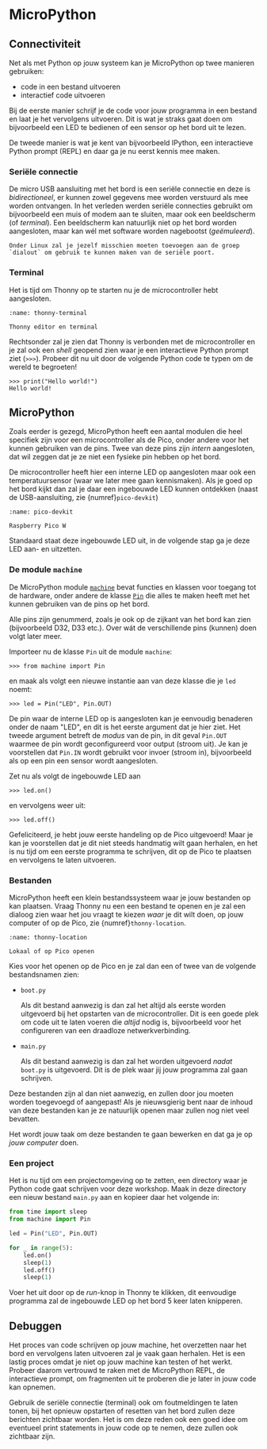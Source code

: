 # MicroPython

## Connectiviteit

Net als met Python op jouw systeem kan je MicroPython op twee manieren gebruiken:

-   code in een bestand uitvoeren
-   interactief code uitvoeren

Bij de eerste manier schrijf je de code voor jouw programma in een bestand en laat je het vervolgens uitvoeren. Dit is wat je straks gaat doen om bijvoorbeeld een LED te bedienen of een sensor op het bord uit te lezen.

De tweede manier is wat je kent van bijvoorbeeld IPython, een interactieve Python prompt (REPL) en daar ga je nu eerst kennis mee maken.

### Seriële connectie

De micro USB aansluiting met het bord is een seriële connectie en deze is *bidirectioneel*, er kunnen zowel gegevens mee worden verstuurd als mee worden ontvangen. In het verleden werden seriële connecties gebruikt om bijvoorbeeld een muis of modem aan te sluiten, maar ook een beeldscherm (of *terminal*). Een beeldscherm kan natuurlijk niet op het bord worden aangesloten, maar kan wél met software worden nagebootst (*geëmuleerd*).

```{important}
Onder Linux zal je jezelf misschien moeten toevoegen aan de groep `dialout` om gebruik te kunnen maken van de seriële poort.
```

### Terminal

Het is tijd om Thonny op te starten nu je de microcontroller hebt aangesloten.


```{figure} ../images/thonny_1.png
:name: thonny-terminal

Thonny editor en terminal
```

Rechtsonder zal je zien dat Thonny is verbonden met de microcontroller en je zal ook een *shell* geopend zien waar je een interactieve Python prompt ziet (`>>>`). Probeer dit nu uit door de volgende Python code te typen om de wereld te begroeten!

```console
>>> print("Hello world!")
Hello world!
```

## MicroPython

Zoals eerder is gezegd, MicroPython heeft een aantal modulen die heel specifiek zijn voor een microcontroller als de Pico, onder andere voor het kunnen gebruiken van de pins. Twee van deze pins zijn *intern* aangesloten, dat wil zeggen dat je ze niet een fysieke pin hebben op het bord.

De microcontroller heeft hier een interne LED op aangesloten maar ook een temperatuursensor (waar we later mee gaan kennismaken). Als je goed op het bord kijkt dan zal je daar een ingebouwde LED kunnen ontdekken (naast de USB-aansluiting, zie {numref}`pico-devkit`)

```{figure} ../circuits/pico_w.png
:name: pico-devkit

Raspberry Pico W
```

Standaard staat deze ingebouwde LED uit, in de volgende stap ga je deze LED aan- en uitzetten.

### De module `machine`

De MicroPython module [`machine`](https://docs.micropython.org/en/v1.9.3/wipy/library/machine.html) bevat functies en klassen voor toegang tot de hardware, onder andere de klasse [`Pin`](https://docs.micropython.org/en/v1.9.3/wipy/library/machine.Pin.html) die alles te maken heeft met het kunnen gebruiken van de pins op het bord.

Alle pins zijn genummerd, zoals je ook op de zijkant van het bord kan zien (bijvoorbeeld D32, D33 etc.). Over wát de verschillende pins (kunnen) doen volgt later meer.

Importeer nu de klasse `Pin` uit de module `machine`:

```text
>>> from machine import Pin
```

en maak als volgt een nieuwe instantie aan van deze klasse die je `led` noemt:

```text
>>> led = Pin("LED", Pin.OUT)
```

De pin waar de interne LED op is aangesloten kan je eenvoudig benaderen onder de naam "LED", en dit is het eerste argument dat je hier ziet. Het tweede argument betreft de *modus* van de pin, in dit geval `Pin.OUT` waarmee de pin wordt geconfigureerd voor output (stroom uit). Je kan je voorstellen dat `Pin.IN` wordt gebruikt voor invoer (stroom in), bijvoorbeeld als op een pin een sensor wordt aangesloten.

Zet nu als volgt de ingebouwde LED aan

```text
>>> led.on()
```

en vervolgens weer uit:

```text
>>> led.off()
```

Gefeliciteerd, je hebt jouw eerste handeling op de Pico uitgevoerd! Maar je kan je voorstellen dat je dit niet steeds handmatig wilt gaan herhalen, en het is nu tijd om een eerste programma te schrijven, dit op de Pico te plaatsen en vervolgens te laten uitvoeren.

### Bestanden

MicroPython heeft een klein bestandssysteem waar je jouw bestanden op kan plaatsen. Vraag Thonny nu een een bestand te openen en je zal een dialoog zien waar het jou vraagt te kiezen *waar* je dit wilt doen, op jouw computer of op de Pico, zie {numref}`thonny-location`.

```{figure} ../images/thonny_2.png
:name: thonny-location

Lokaal of op Pico openen
```

Kies voor het openen op de Pico en je zal dan een of twee van de volgende bestandsnamen zien:

-   `boot.py`

    Als dit bestand aanwezig is dan zal het altijd als eerste worden uitgevoerd bij het opstarten van de microcontroller. Dit is een goede plek om code uit te laten voeren die *altijd* nodig is, bijvoorbeeld voor het configureren van een draadloze netwerkverbinding.

-   `main.py`

    Als dit bestand aanwezig is dan zal het worden uitgevoerd *nadat* `boot.py` is uitgevoerd. Dit is de plek waar jij jouw programma zal gaan schrijven.

Deze bestanden zijn al dan niet aanwezig, en zullen door jou moeten worden toegevoegd of aangepast! Als je nieuwsgierig bent naar de inhoud van deze bestanden kan je ze natuurlijk openen maar zullen nog niet veel bevatten.

Het wordt jouw taak om deze bestanden te gaan bewerken en dat ga je op *jouw computer* doen.

### Een project

Het is nu tijd om een projectomgeving op te zetten, een directory waar je Python code gaat schrijven voor deze workshop. Maak in deze directory een nieuw bestand `main.py` aan en kopieer daar het volgende in:

```python
from time import sleep
from machine import Pin

led = Pin("LED", Pin.OUT)

for _ in range(5):
    led.on()
    sleep(1)
    led.off()
    sleep(1)
```

Voer het uit door op de *run*-knop in Thonny te klikken, dit eenvoudige programma zal de ingebouwde LED op het bord 5 keer laten knipperen.

## Debuggen

Het proces van code schrijven op jouw machine, het overzetten naar het bord en vervolgens laten uitvoeren zal je vaak gaan herhalen. Het is een lastig proces omdat je niet op jouw machine kan testen of het werkt. Probeer daarom vertrouwd te raken met de MicroPython REPL, de interactieve prompt, om fragmenten uit te proberen die je later in jouw code kan opnemen.

Gebruik de seriële connectie (terminal) ook om foutmeldingen te laten tonen, bij het opnieuw opstarten of resetten van het bord zullen deze berichten zichtbaar worden. Het is om deze reden ook een goed idee om eventueel print statements in jouw code op te nemen, deze zullen ook zichtbaar zijn.
